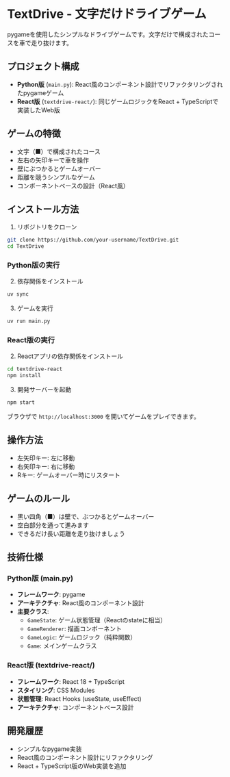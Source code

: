 # TextDrive - 文字だけドライブゲーム

pygameを使用したシンプルなドライブゲームです。文字だけで構成されたコースを車で走り抜けます。

## プロジェクト構成

- **Python版** (`main.py`): React風のコンポーネント設計でリファクタリングされたpygameゲーム
- **React版** (`textdrive-react/`): 同じゲームロジックをReact + TypeScriptで実装したWeb版

## ゲームの特徴

- 文字（■）で構成されたコース
- 左右の矢印キーで車を操作
- 壁にぶつかるとゲームオーバー
- 距離を競うシンプルなゲーム
- コンポーネントベースの設計（React風）

## インストール方法

1. リポジトリをクローン
```bash
git clone https://github.com/your-username/TextDrive.git
cd TextDrive
```

### Python版の実行

2. 依存関係をインストール
```bash
uv sync
```

3. ゲームを実行
```bash
uv run main.py
```

### React版の実行

2. Reactアプリの依存関係をインストール
```bash
cd textdrive-react
npm install
```

3. 開発サーバーを起動
```bash
npm start
```

ブラウザで `http://localhost:3000` を開いてゲームをプレイできます。

## 操作方法

- 左矢印キー: 左に移動
- 右矢印キー: 右に移動
- Rキー: ゲームオーバー時にリスタート

## ゲームのルール

- 黒い四角（■）は壁で、ぶつかるとゲームオーバー
- 空白部分を通って進みます
- できるだけ長い距離を走り抜けましょう

## 技術仕様

### Python版 (main.py)
- **フレームワーク**: pygame
- **アーキテクチャ**: React風のコンポーネント設計
- **主要クラス**:
  - `GameState`: ゲーム状態管理（Reactのstateに相当）
  - `GameRenderer`: 描画コンポーネント
  - `GameLogic`: ゲームロジック（純粋関数）
  - `Game`: メインゲームクラス

### React版 (textdrive-react/)
- **フレームワーク**: React 18 + TypeScript
- **スタイリング**: CSS Modules
- **状態管理**: React Hooks (useState, useEffect)
- **アーキテクチャ**: コンポーネントベース設計

## 開発履歴

- シンプルなpygame実装
- React風のコンポーネント設計にリファクタリング
- React + TypeScript版のWeb実装を追加
